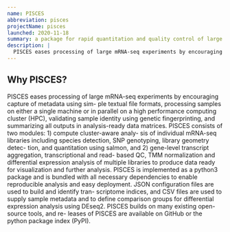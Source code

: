 ```yaml
---
name: PISCES
abbreviation: pisces
projectName: pisces
launched: 2020-11-18
summary: a package for rapid quantitation and quality control of large scale mRNA-seq datasets
description: |
  PISCES eases processing of large mRNA-seq experiments by encouraging capture of metadata using sim- ple textual file formats, processing samples on either a single machine or in parallel on a high performance computing cluster (HPC), validating sample identity using genetic fingerprinting, and summarizing all outputs in analysis-ready data matrices. 
---
```


## Why PISCES?

PISCES eases processing of large mRNA-seq experiments by encouraging capture of metadata using sim- ple textual file formats, processing samples on either a single machine or in parallel on a high performance computing cluster (HPC), validating sample identity using genetic fingerprinting, and summarizing all outputs in analysis-ready data matrices. PISCES consists of two modules: 1) compute cluster-aware analy- sis of individual mRNA-seq libraries including species detection, SNP genotyping, library geometry detec- tion, and quantitation using salmon, and 2) gene-level transcript aggregation, transcriptional and read- based QC, TMM normalization and differential expression analysis of multiple libraries to produce data ready for visualization and further analysis.
PISCES is implemented as a python3 package and is bundled with all necessary dependencies to enable reproducible analysis and easy deployment. JSON configuration files are used to build and identify tran- scriptome indices, and CSV files are used to supply sample metadata and to define comparison groups for differential expression analysis using DEseq2. PISCES builds on many existing open-source tools, and re- leases of PISCES are available on GitHub or the python package index (PyPI).

